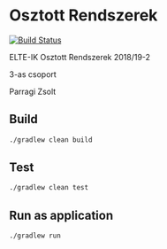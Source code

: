 # Osztott Rendszerek

[![Build Status](https://travis-ci.com/AlexAegis/elte-or.svg?branch=master)](https://travis-ci.com/AlexAegis/elte-or)

ELTE-IK Osztott Rendszerek 2018/19-2

3-as csoport

Parragi Zsolt

## Build

```bash
./gradlew clean build
```

## Test

```bash
./gradlew clean test
```

## Run as application

```bash
./gradlew run
```
